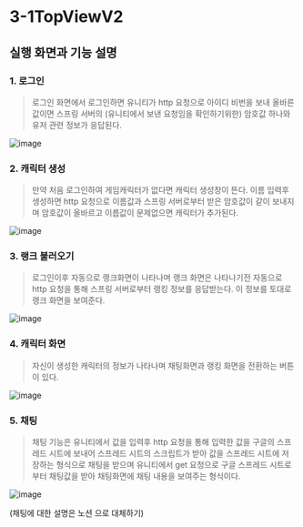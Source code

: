 # 3-1TopViewV2

## 실행 화면과 기능 설명

### 1. 로그인
> 로그인 화면에서 로그인하면 유니티가 http 요청으로
> 아이디 비번을 보내 올바른 값이면 스프링 서버의 (유니티에서 보낸 요청임을 확인하기위한) 암호값 하나와
> 유저 관련 정보가 응답된다.


![image](https://github.com/fpsgo7/GameWebPageProject_GamePartSingle/assets/101778043/61612322-4668-491f-8327-f4825535de59)

### 2. 캐릭터 생성
> 만약 처음 로그인하여 게임캐릭터가 없다면 캐릭터 생성창이 뜬다.
> 이름 입력후 생성하면 http 요청으로 이름값과 스프링 서버로부터 받은 암호값이 같이
> 보내지며 암호값이 올바르고 이름값이 문제없으면 캐릭터가 추가된다.


![image](https://github.com/fpsgo7/GameWebPageProject_GamePartSingle/assets/101778043/9e014f1a-811e-4864-bb4e-ea95874df97b)
### 3. 랭크 불러오기
> 로그인이후 자동으로 랭크화면이 나타나며 랭크 화면은 나타나기전
> 자동으로 http 요청을 통해 스프링 서버로부터 랭킹 정보를 응답받는다.
> 이 정보를 토대로 랭크 화면을 보여준다.


![image](https://github.com/fpsgo7/GameWebPageProject_GamePartSingle/assets/101778043/fb9e8cec-1ef6-4e16-9b1f-53b7ed7dcbc3)


### 4. 캐릭터 화면
> 자신이 생성한 캐릭터의 정보가 나타나며 채팅화면과 랭킹 화면을 전환하는 버튼이 있다.


![image](https://github.com/fpsgo7/GameWebPageProject_GamePartSingle/assets/101778043/740079ef-b55c-48df-939d-64c0c4757ce6)



### 5. 채팅
> 채팅 기능은 유니티에서 값을 입력후 http 요청을 통해 입력한 값을 구글의 스프레드 시트에 보내어 스프레드 시트의 스크립트가
> 받아 값을 스프레드 시트에 저장하는 형식으로 채팅을 받으며
> 유니티에서 get 요청으로 구글 스프레드 시트로 부터 채팅값을 받아 채팅화면에 채팅 내용을 보여주는 형식이다.


![image](https://github.com/fpsgo7/GameWebPageProject_GamePartSingle/assets/101778043/e815fcd0-418d-4826-a4df-d6866f67398f)

(채팅에 대한 설명은 노션 으로 대체하기)
